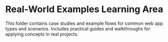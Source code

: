 # Real-World Examples Learning Area

This folder contains case studies and example flows for common web app types and scenarios. Includes practical guides and walkthroughs for applying concepts in real projects. 